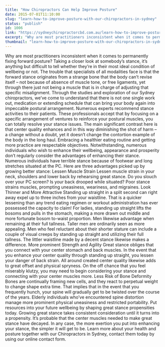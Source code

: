```yaml
---
title: "How Chiropractors Can Help Improve Posture"
date: 2015-07-01T11:10:00
slug: "learn-how-to-improve-posture-with-our-chiropractors-in-sydney"
status: "publish"
id: 1006
link: "https://sydneychiropractorcbd.com.au/learn-how-to-improve-posture-with-our-chiropractors-in-sydney/"
excerpt: "Why are most practitioners inconsistent when it comes to permanently fixing forward posture? Taking a closer look at somebody’s stance, it’s anything but difficult to tell whether they’re in their most ideal condition of wellbeing or not. The trouble that specialists of all modalities face is that the forward stance originates from a strange bone [&hellip;]"
thumbnail: "learn-how-to-improve-posture-with-our-chiropractors-in-sydney.jpg"
---
```


Why are most practitioners inconsistent when it comes to permanently fixing forward posture? Taking a closer look at somebody’s stance, it’s anything but difficult to tell whether they’re in their most ideal condition of wellbeing or not. The trouble that specialists of all modalities face is that the forward stance originates from a strange bone that the body can’t revise itself – not because of absence of muscle tone, or free ligaments, yet through there just not being a muscle that is in charge of adjusting that specific misalignment. Through the studies and exploration of our Sydney chiropractors, we’ve come to understand that there is not one single work out, medication or extending schedule that can bring your body again into impeccable postural arrangement. Numerous experts recommend stance activities to their patients. These professionals accept that by focusing on a specific arrangement of ventures to reinforce your postural muscles, you can totally resolve your stance issues. The main significant contrast here is that center quality enhances and in this way diminishing the shot of harm – a change without a doubt, yet it doesn’t change the contortion example of the body in the long haul. Embracing a healthier eating routine and getting more practice are respectable objectives. Notwithstanding, numerous individuals who wish to enhance their wellbeing, appearance and prosperity don’t regularly consider the advantages of enhancing their stance. Numerous individuals have terrible stance because of footwear and long stretches situated at the PC. Here are three advantages picked up by growing better stance: Lessen Muscle Strain Lessen muscle strain in your neck, shoulders and lower back by rehearsing great stance. Do you slouch over your PC screen? Is your back drooped while situated? Poor stance strains muscles, prompting uneasiness, weariness, and migraines. Look Thinner and More Attractive Standing up straight in a split second can right away expel up to three inches from your waistline. That is a quicker lessening than any trend eating regimen or workout administration has ever possessed the capacity to claim! For ladies, standing up straight lifts the bosoms and pulls in the stomach, making a more drawn out middle and more fortunate bosom to-waist proportion. Men likewise advantage when remaining at their full tallness. Taller men are ordinarily seen as more appealing. Men who feel reluctant about their shorter stature can include a couple of visual creeps by standing up straight and utilizing their full tallness. The littler waistline made by a decent stance likewise makes a difference. More prominent Strength and Agility Great stance obliges that you connect with your center stomach and back muscles. In the event that you enhance your center quality through standing up straight, you lessen your danger of back strain. All around created center quality likewise adds to great offset and physical spryness. On the off chance that you feel miserably klutzy, you may need to begin considering your stance and connecting with your center muscles more. Less Risk of Bone Deformity Bones are continually framing new cells, and they react to perpetual weight to change shape extra time. That implies that in the event that you frequently hunch, your spine will gradually get to be twisted over the course of the years. Elderly individuals who’ve encountered spine distortion manage more prominent physical uneasiness and restricted portability. Put resources into your future wellbeing by shaping great stance propensities today. Growing great stance takes consistent consideration until it turns into a propensity. It’s probable that the center muscles needed to make great stance have decayed. In any case, the more exertion you put into enhancing your stance, the simpler it will get to be. Learn more about your health and posture together with our Chiropractors in Sydney, contact them today by using our online contact form.
